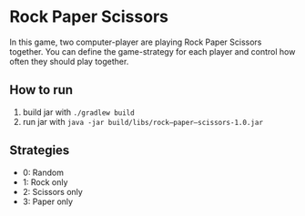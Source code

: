 # Rock Paper Scissors
In this game, two computer-player are playing Rock Paper Scissors together.
You can define the game-strategy for each player and control how often they should play together.

## How to run
1. build jar with `./gradlew build`
2. run jar with `java -jar build/libs/rock–paper–scissors-1.0.jar`
 
## Strategies
* 0: Random  
* 1: Rock only  
* 2: Scissors only  
* 3: Paper only
